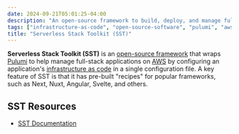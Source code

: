 ```yaml
---
date: 2024-09-21T05:01:25-04:00
description: "An open-source framework to build, deploy, and manage full-stack applications on AWS"
tags: ["infrastructure-as-code", "open-source-software", "pulumi", "aws"]
title: "Serverless Stack Toolkit (SST)"
---
```


**Serverless Stack Toolkit (SST)** is an [open-source framework](open-source-software.md) that wraps [Pulumi](pulumi.md) to help manage full-stack applications on [AWS](aws.md) by configuring an application's [infrastructure as code](infrastructure-as-code.md) in a single configuration file. A key feature of SST is that it has pre-built "recipes" for popular frameworks, such as Next, Nuxt, Angular, Svelte, and others.

## SST Resources

* [SST Documentation](https://sst.dev/docs/)
